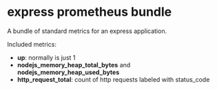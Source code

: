 # express prometheus bundle

A bundle of standard metrics for an express application.

Included metrics:
    
* **up**: normally is just 1
* **nodejs_memory_heap_total_bytes** and **nodejs_memory_heap_used_bytes**
* **http_request_total**: count of http requests labeled with status_code